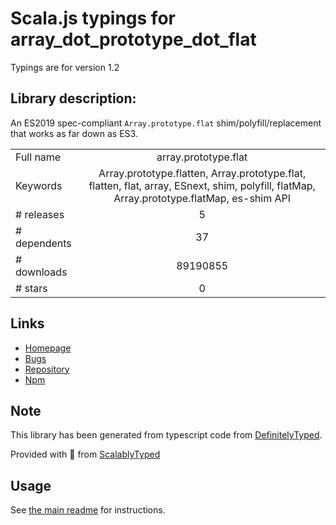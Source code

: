 
# Scala.js typings for array_dot_prototype_dot_flat

Typings are for version 1.2

## Library description:
An ES2019 spec-compliant `Array.prototype.flat` shim/polyfill/replacement that works as far down as ES3.

|                    |                 |
| ------------------ | :-------------: |
| Full name          | array.prototype.flat |
| Keywords           | Array.prototype.flatten, Array.prototype.flat, flatten, flat, array, ESnext, shim, polyfill, flatMap, Array.prototype.flatMap, es-shim API |
| # releases         | 5 |
| # dependents       | 37 |
| # downloads        | 89190855 |
| # stars            | 0 |

## Links
- [Homepage](https://github.com/es-shims/Array.prototype.flat#readme)
- [Bugs](https://github.com/es-shims/Array.prototype.flat/issues)
- [Repository](https://github.com/es-shims/Array.prototype.flat)
- [Npm](https://www.npmjs.com/package/array.prototype.flat)
    


## Note
This library has been generated from typescript code from [DefinitelyTyped](https://definitelytyped.org).

Provided with :purple_heart: from [ScalablyTyped](https://github.com/oyvindberg/ScalablyTyped)

## Usage
See [the main readme](../../readme.md) for instructions.


